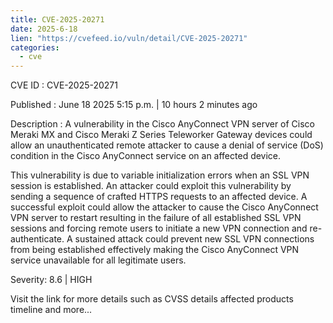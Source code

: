 ```yaml
---
title: CVE-2025-20271
date: 2025-6-18
lien: "https://cvefeed.io/vuln/detail/CVE-2025-20271"
categories:
  - cve
---
```


CVE ID : CVE-2025-20271

Published :  June 18
2025
5:15 p.m. | 10 hours
2 minutes ago

Description : A vulnerability in the Cisco AnyConnect VPN server of Cisco Meraki MX and Cisco Meraki Z Series Teleworker Gateway devices could allow an unauthenticated
remote attacker to cause a denial of service (DoS) condition in the Cisco AnyConnect service on an affected device.

This vulnerability is due to variable initialization errors when an SSL VPN session is established. An attacker could exploit this vulnerability by sending a sequence of crafted HTTPS requests to an affected device. A successful exploit could allow the attacker to cause the Cisco AnyConnect VPN server to restart
resulting in the failure of all established SSL VPN sessions and forcing remote users to initiate a new VPN connection and re-authenticate. A sustained attack could prevent new SSL VPN connections from being established
effectively making the Cisco AnyConnect VPN service unavailable for all legitimate users.

Severity: 8.6 | HIGH

Visit the link for more details
such as CVSS details
affected products
timeline
and more...
